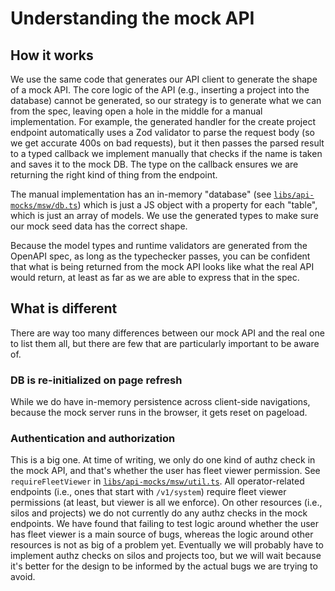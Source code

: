 # Understanding the mock API

## How it works

We use the same code that generates our API client to generate the shape of a
mock API. The core logic of the API (e.g., inserting a project into the
database) cannot be generated, so our strategy is to generate what we can from
the spec, leaving open a hole in the middle for a manual implementation. For
example, the generated handler for the create project endpoint automatically
uses a Zod validator to parse the request body (so we get accurate 400s on bad
requests), but it then passes the parsed result to a typed callback we implement
manually that checks if the name is taken and saves it to the mock DB. The type
on the callback ensures we are returning the right kind of thing from the
endpoint.

The manual implementation has an in-memory "database" (see
[`libs/api-mocks/msw/db.ts`](/libs/api-mocks/msw/db.ts)) which is just a JS
object with a property for each "table", which is just an array of models. We
use the generated types to make sure our mock seed data has the correct shape.

Because the model types and runtime validators are generated from the OpenAPI
spec, as long as the typechecker passes, you can be confident that what is being
returned from the mock API looks like what the real API would return, at least
as far as we are able to express that in the spec.

## What is different

There are way too many differences between our mock API and the real one to list
them all, but there are few that are particularly important to be aware of.

### DB is re-initialized on page refresh

While we do have in-memory persistence across client-side navigations, because
the mock server runs in the browser, it gets reset on pageload.

### Authentication and authorization

This is a big one. At time of writing, we only do one kind of authz check in the
mock API, and that's whether the user has fleet viewer permission. See
`requireFleetViewer` in
[`libs/api-mocks/msw/util.ts`](/libs/api-mocks/msw/util.ts). All
operator-related endpoints (i.e., ones that start with `/v1/system`) require
fleet viewer permissions (at least, but viewer is all we enforce). On other
resources (i.e., silos and projects) we do not currently do any authz checks in
the mock endpoints. We have found that failing to test logic around whether the
user has fleet viewer is a main source of bugs, whereas the logic around other
resources is not as big of a problem yet. Eventually we will probably have to
implement authz checks on silos and projects too, but we will wait because it's
better for the design to be informed by the actual bugs we are trying to avoid.
